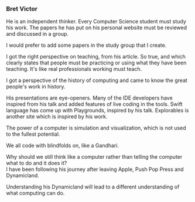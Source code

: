 ### Bret Victor
  
He is an independent thinker. Every Computer Science student must study his work. The papers he has put on his personal website must be reviewed and discussed in a group.  
  
I would prefer to add some papers in the study group that I create.  
  
I got the right perspective on teaching, from his article. So true, and which clearly states that people must be practicing or using what they have been teaching. It's like real professionals working must teach.  
  
I got a perspective of the history of computing and came to know the great people's work in history.  
  
His presentations are eye-openers. Many of the IDE developers have inspired from his talk and added features of live coding in the tools. Swift language has come up with Playgrounds, inspired by his talk. Explorables is another site which is inspired by his work.  
  
The power of a computer is simulation and visualization, which is not used to the fullest potential.  
  
We all code with blindfolds on, like a Gandhari.  
  
Why should we still think like a computer rather than telling the computer what to do and it does it?  
I have been following his journey after leaving Apple, Push Pop Press and Dynamicland.  
  
Understanding his Dynamicland will lead to a different understanding of what computing can do.  

